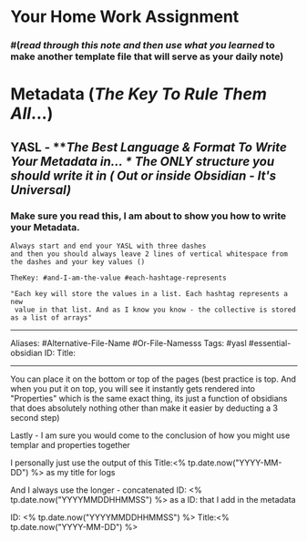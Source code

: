 

# Your Home Work Assignment
### #(_read through this note and then use what you learned_ to make another template file that will serve as your daily note)
# Metadata (_The Key To Rule Them All_...)

##  YASL - **_The Best Language & Format To Write Your Metadata in... * The ONLY structure you should write it in ( Out or inside Obsidian - It's Universal)_

### Make sure you read this, I am about to show you how to write your Metadata. 

	Always start and end your YASL with three dashes 
	and then you should always leave 2 lines of vertical whitespace from the dashes and your key values ()
	
	TheKey: #and-I-am-the-value #each-hashtage-represents 
	
	"Each key will store the values in a list. Each hashtag represents a new
	 value in that list. And as I know you know - the collective is stored as a list of arrays"

---

Aliases: #Alternative-File-Name #Or-File-Namesss
Tags: #yasl #essential-obsidian
ID:
Title:

---

You can place it on the bottom or top of the pages (best practice is top. And when you put it on top, you will see it instantly gets rendered into "Properties" which is the same exact thing, its just a function of obsidians that does absolutely nothing other than make it easier by deducting a 3 second step)

Lastly - I am sure you would come to the conclusion of how you might use templar and properties together

I personally just use the output of this Title:<% tp.date.now("YYYY-MM-DD") %> as my title for logs

And I always use the longer - concatenated ID: <% tp.date.now("YYYYMMDDHHMMSS") %> as a ID: that I add in the metadata 

ID: <% tp.date.now("YYYYMMDDHHMMSS") %>
Title:<% tp.date.now("YYYY-MM-DD") %>

















